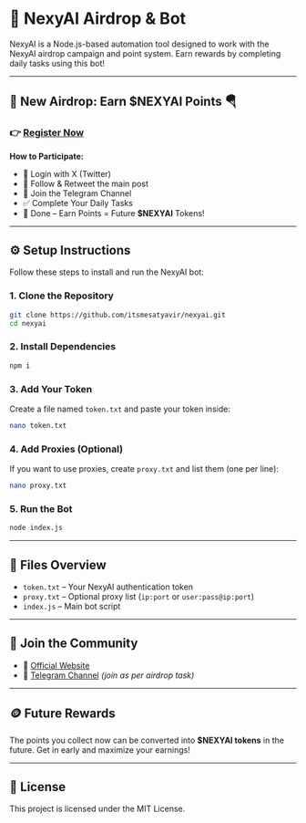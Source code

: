 # 🚀 NexyAI Airdrop & Bot

NexyAI is a Node.js-based automation tool designed to work with the NexyAI airdrop campaign and point system. Earn rewards by completing daily tasks using this bot!

---

## 🎁 New Airdrop: Earn $NEXYAI Points 🪂

### 👉 [Register Now](https://point.nexyai.io/?ref=DAP71)

**How to Participate:**
- 🔗 Login with X (Twitter)  
- 🔁 Follow & Retweet the main post  
- 💬 Join the Telegram Channel  
- ✅ Complete Your Daily Tasks  
- 🎉 Done – Earn Points = Future **$NEXYAI** Tokens!

---

## ⚙️ Setup Instructions

Follow these steps to install and run the NexyAI bot:

### 1. Clone the Repository

```bash
git clone https://github.com/itsmesatyavir/nexyai.git
cd nexyai
```

### 2. Install Dependencies

```bash
npm i
```

### 3. Add Your Token

Create a file named `token.txt` and paste your token inside:

```bash
nano token.txt
```

### 4. Add Proxies (Optional)

If you want to use proxies, create `proxy.txt` and list them (one per line):

```bash
nano proxy.txt
```

### 5. Run the Bot

```bash
node index.js
```

---

## 📂 Files Overview

- `token.txt` – Your NexyAI authentication token  
- `proxy.txt` – Optional proxy list (`ip:port` or `user:pass@ip:port`)  
- `index.js` – Main bot script

---

## 📣 Join the Community

- 🔗 [Official Website](https://point.nexyai.io/?ref=DAP71)  
- 💬 [Telegram Channel](https://t.me/forestarmy) *(join as per airdrop task)*

---

## 🪙 Future Rewards

The points you collect now can be converted into **$NEXYAI tokens** in the future. Get in early and maximize your earnings!

---

## 📝 License

This project is licensed under the MIT License.

